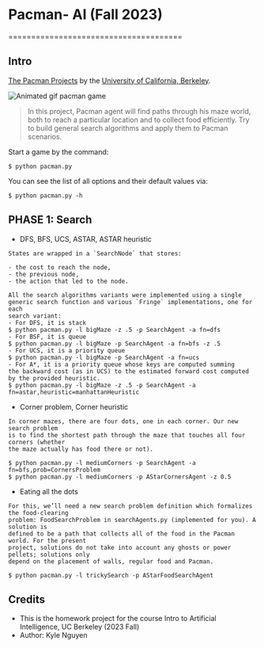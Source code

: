 # Pacman- AI (Fall 2023)
======================================

## Intro
[The Pacman Projects](http://ai.berkeley.edu/project_overview.html) by the [University of California, Berkeley](http://berkeley.edu/).

![Animated gif pacman game](http://ai.berkeley.edu/images/pacman_game.gif)

> In this project, Pacman agent will find paths through his maze world, both to reach a particular location and to collect food efficiently. Try to build general search algorithms and apply them to Pacman scenarios.

Start a game by the command:
```
$ python pacman.py
```
You can see the list of all options and their default values via:
```
$ python pacman.py -h
```

## PHASE 1: Search
- DFS, BFS, UCS, ASTAR, ASTAR heuristic 
```
States are wrapped in a `SearchNode` that stores: 

- the cost to reach the node,
- the previous node, 
- the action that led to the node. 

All the search algorithms variants were implemented using a single 
generic search function and various `Fringe` implementations, one for each
search variant: 
- For DFS, it is stack 
$ python pacman.py -l bigMaze -z .5 -p SearchAgent -a fn=dfs
- For BSF, it is queue 
$ python pacman.py -l bigMaze -p SearchAgent -a fn=bfs -z .5
- For UCS, it is a priority queue 
$ python pacman.py -l bigMaze -p SearchAgent -a fn=ucs
- For A*, it is a priority queue whose keys are computed summing 
the backward cost (as in UCS) to the estimated forward cost computed
by the provided heuristic.
$ python pacman.py -l bigMaze -z .5 -p SearchAgent -a fn=astar,heuristic=manhattanHeuristic
```
- Corner problem, Corner heuristic
```
In corner mazes, there are four dots, one in each corner. Our new search problem 
is to find the shortest path through the maze that touches all four corners (whether 
the maze actually has food there or not).

$ python pacman.py -l mediumCorners -p SearchAgent -a fn=bfs,prob=CornersProblem
$ python pacman.py -l mediumCorners -p AStarCornersAgent -z 0.5
```
- Eating all the dots
```
For this, we’ll need a new search problem definition which formalizes the food-clearing 
problem: FoodSearchProblem in searchAgents.py (implemented for you). A solution is 
defined to be a path that collects all of the food in the Pacman world. For the present 
project, solutions do not take into account any ghosts or power pellets; solutions only 
depend on the placement of walls, regular food and Pacman.

$ python pacman.py -l trickySearch -p AStarFoodSearchAgent
```

## Credits
- This is the homework project for the course Intro to Artificial Intelligence, UC Berkeley (2023 Fall)
- Author: Kyle Nguyen
